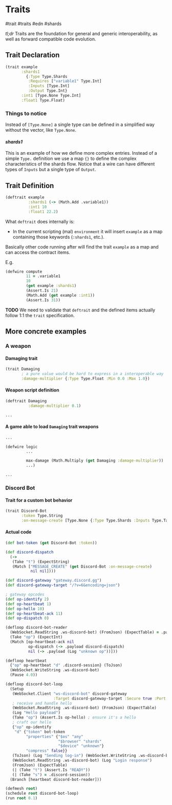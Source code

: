 # Traits
#trait #traits #edn #shards

*tl;dr*
Traits are the foundation for general and generic interoperability, as well as forward compatible code evolution.

## Trait Declaration
```clojure
(trait example
       :shards1
         {:Type Type.Shards
          :Requires ["variable1" Type.Int]
          :Inputs [Type.Int]
          :Output Type.Int}
       :int1 [Type.None Type.Int]
       :float1 Type.Float)
```

### Things to notice
Instead of `[Type.None]` a single type can be defined in a simplified way without the vector, like `Type.None`.
#### *shards1*
This is an example of how we define more complex entries.
Instead of a simple `Type.` definition we use a map `{}` to define the complex characteristics of the shards flow.
Notice that a wire can have different types of `Inputs` but a single type of `Output`.
## Trait Definition
```clojure
(deftrait example
          :shards1 (-> (Math.Add .variable1))
          :int1 10
          :float1 22.2)
```
What `deftrait` does internally is:
* In the current scripting (mal) `environment` it will insert `example` as a map containing those keywords (`:shards1`, etc.).

Basically other code running after will find the trait `example` as a map and can access the contract items.

E.g.
```clojure
(defwire compute
         11 = .variable1
         10
         (get example :shards1)
         (Assert.Is 21)
         (Math.Add (get example :int1))
         (Assert.Is 31))
```

**TODO**
We need to validate that `deftrait` and the defined items actually follow 1:1 the `trait` specification.

## More concrete examples
### A weapon
#### Damaging trait
```clojure
(trait Damaging
       ; a pure value would be hard to express in a interoperable way
       :damage-multiplier {:Type Type.Float :Min 0.0 :Max 1.0})
```

#### Weapon script definition
```clojure
(deftrait Damaging
          :damage-multiplier 0.1)

...
```

#### A game able to load `Damaging` trait weapons
```clojure
...

(defwire logic
         ...

         max-damage (Math.Multiply (get Damaging :damage-multiplier))
         ...)

...
```

### Discord Bot
#### Trait for a custom bot behavior
```clojure
(trait Discord-Bot
       :token Type.String
       :on-message-create [Type.None {:Type Type.Shards :Inputs Type.Table}])
```
#### Actual code
```clojure
(def bot-token (get Discord-Bot :token))

(def discord-dispatch
  (->
   (Take "t") (ExpectString)
   (Match ["MESSAGE_CREATE" (get Discord-Bot :on-message-create)
           nil nil])))

(def discord-gateway "gateway.discord.gg")
(def discord-gateway-target "/?v=6&encoding=json")

; gateway opcodes
(def op-identify 2)
(def op-heartbeat 1)
(def op-hello 10)
(def op-heartbeat-ack 11)
(def op-dispatch 0)

(defloop discord-bot-reader
  (WebSocket.ReadString .ws-discord-bot) (FromJson) (ExpectTable) = .payload
  (Take "op") (ExpectInt)
  (Match [op-heartbeat-ack nil
          op-dispatch (-> .payload discord-dispatch)
          nil (-> .payload (Log "unknown op"))]))

(defloop heartbeat
  {"op" op-heartbeat "d" .discord-session} (ToJson)
  (WebSocket.WriteString .ws-discord-bot)
  (Pause 4.0))

(defloop discord-bot-loop
  (Setup
   (WebSocket.Client "ws-discord-bot" discord-gateway
                     :Target discord-gateway-target :Secure true :Port 443)
   ; receive and handle hello
   (WebSocket.ReadString .ws-discord-bot) (FromJson) (ExpectTable)
   (Log "Hello payload")
   (Take "op") (Assert.Is op-hello) ; ensure it's a hello
   ; craft our hello
   {"op" op-identify
    "d" {"token" bot-token
         "properties" {"$os" "any"
                       "$browser" "shards"
                       "$device" "unknown"}
         "compress" false}}
   (ToJson) (Log "Sending log-in") (WebSocket.WriteString .ws-discord-bot)
   (WebSocket.ReadString .ws-discord-bot) (Log "Login response")
   (FromJson) (ExpectTable)
   (| (Take "t") (Assert.Is "READY"))
   (| (Take "s") = .discord-session))
  (Branch [heartbeat discord-bot-reader]))

(defmesh root)
(schedule root discord-bot-loop)
(run root 0.1)
```